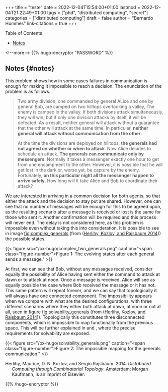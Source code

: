 +++
title = "teste"
date = 2022-12-04T15:54:00+01:00
lastmod = 2022-12-04T21:22:49+01:00
tags = ["phd", "distributed computing", "secret"]
categories = ["distributed computing"]
draft = false
author = "Bernardo Hummes"
link-citations = true
+++

<div class="ox-hugo-toc toc">

<div class="heading">Table of Contents</div>

- [Notes](#notes)

</div>
<!--endtoc-->

&lt;!--more--&gt;
{&lbrace;% hugo-encryptor "PASSWORD" %&rbrace;}



## Notes {#notes}

This problem shows how in some cases failures in communication is enough for making it impossible to reach a decision. The enunciation of the problem is as follows.

> Two army division, one commanded by general ALice and one by general Bob, are camped on two hilltops overlooking a valley, The enemy is camped in the valley. If both divisions attack simultaneously, they will win, but if only one division attacks by itself, it will be defeated. As a result, neither general will attack without a guarantee that the other will attack at the same time. In particular, **neither general will attack without communication from the other**.
>
> At the time the divisions are deployed on hilltops, **the generals had not agreed on whether or when to attack**. Now Alice decides to schedule an attack. **The generals can communicate only by messengers**. Normally it takes a messenger exactly one hour to get from one encampment to the other. However, it is possible that he will get lost in the dark or, worse yet, be capture by the enemy. Fortunately, **on this particular night all the messenger happen to arrive safely**. How long will it take Alice and Bob to coordinate their attack?

We are interested in arriving in a common decision for both agents, so that either the attack and the decision to stay put are shared.
However, one can see that no number of messages will be enough for this to be agreed upon, as the resulting scenario after a message is received or lost is the same for those who sent it.
Another confirmation will be required and this process will never end.
The delay is not considered here, as this problem is impossible even without taking this into consideration.
It is possible to see in image <fig:complex_generals> (from (<a href="#citeproc_bib_item_1">Herlihy, Kozlov, and Rajsbaum 2014</a>)) the possible states.

<a id="figure--fig:complex-generals"></a>

{{< figure src="/ox-hugo/complex_two_generals.png" caption="<span class=\"figure-number\">Figure 1: </span>The evolving states after each general sends a message." >}}

At first, we can see that Bob, without any messages received, consider equally the possibility of Alice having sent either the command to attack at dawn or to attack at noon.
Once a message is received, Alice will see as equally possible the case where Bob received the message or it has not.
This same pattern will repeat forever, and we can say that topologically it will always have one connected component.
The impossibility appears when we compare with what are the desired configurations, with three different scenarios where they either both attack at dawn, at noon or not at all, seen in figure <fig:solvability_generals> (from (<a href="#citeproc_bib_item_1">Herlihy, Kozlov, and Rajsbaum 2014</a>)).
Topologically this constitutes three disconnected components, which is impossible to map functionally from the previous space.
This will be further explained in and , where the precise requirements for solvability are exposed.

<a id="figure--fig:solvability-generals"></a>

{{< figure src="/ox-hugo/solvability_generals.png" caption="<span class=\"figure-number\">Figure 2: </span>The impossible mapping for the generals communication." >}}



<style>.csl-entry{text-indent: -1.5em; margin-left: 1.5em;}</style><div class="csl-bib-body">
  <div class="csl-entry"><a id="citeproc_bib_item_1"></a>Herlihy, Maurice, D. N. Kozlov, and Sergio Rajsbaum. 2014. <i>Distributed Computing through Combinatorial Topology</i>. Amsterdam: Morgan Kaufmann, is an imprint of Elsevier.</div>
</div>

{&lbrace;% /hugo-encryptor %&rbrace;}
